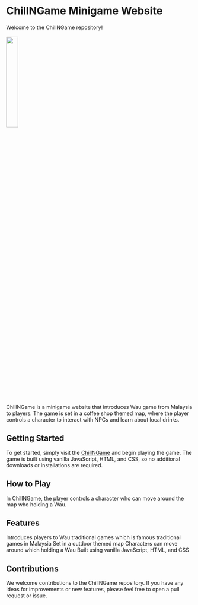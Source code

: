 # ChillNGame Minigame Website
Welcome to the ChillNGame repository!<br/><br/>
<img src="https://user-images.githubusercontent.com/94769901/213904680-fb1affb1-8484-4097-bac9-80d13919ad05.JPG" width=25% height=25% border-radius= 30px>

ChillNGame is a minigame website that introduces Wau game from Malaysia to players. The game is set in a coffee shop themed map, where the player controls a character to interact with NPCs and learn about local drinks.

## Getting Started
To get started, simply visit the <a href= "https://limhonting.github.io/TCS-Mini-Game/">ChillNGame</a> and begin playing the game. The game is built using vanilla JavaScript, HTML, and CSS, so no additional downloads or installations are required.

## How to Play
In ChillNGame, the player controls a character who can move around the map who holding a Wau.

## Features
Introduces players to Wau traditional games which is famous traditional games in Malaysia
Set in a outdoor themed map
Characters can move around which holding a Wau
Built using vanilla JavaScript, HTML, and CSS

## Contributions
We welcome contributions to the ChillNGame repository. If you have any ideas for improvements or new features, please feel free to open a pull request or issue.
